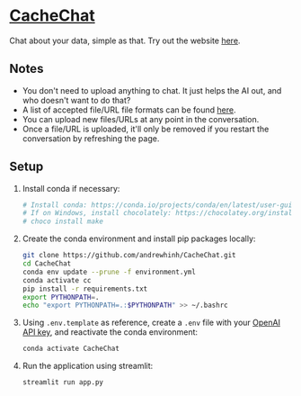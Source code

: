 # [CacheChat](https://cachechat.pagekite.me/)

Chat about your data, simple as that. Try out the website [here](https://cachechat.pagekite.me/).

## Notes

- You don't need to upload anything to chat. It just helps the AI out, and who doesn't want to do that?
- A list of accepted file/URL file formats can be found [here](https://textract.readthedocs.io/en/stable/#currently-supporting).
- You can upload new files/URLs at any point in the conversation.
- Once a file/URL is uploaded, it'll only be removed if you restart the conversation by refreshing the page.

## Setup

1. Install conda if necessary:

    ```bash
    # Install conda: https://conda.io/projects/conda/en/latest/user-guide/install/index.html#regular-installation
    # If on Windows, install chocolately: https://chocolatey.org/install. Then, run:
    # choco install make
    ```

2. Create the conda environment and install pip packages locally:

    ```bash
    git clone https://github.com/andrewhinh/CacheChat.git
    cd CacheChat
    conda env update --prune -f environment.yml
    conda activate cc
    pip install -r requirements.txt
    export PYTHONPATH=.
    echo "export PYTHONPATH=.:$PYTHONPATH" >> ~/.bashrc
    ```

3. Using `.env.template` as reference, create a `.env` file with your [OpenAI API key](https://beta.openai.com/account/api-keys), and reactivate the conda environment:

    ```bash
    conda activate CacheChat
    ```

4. Run the application using streamlit:

   ```bash
   streamlit run app.py
   ```

